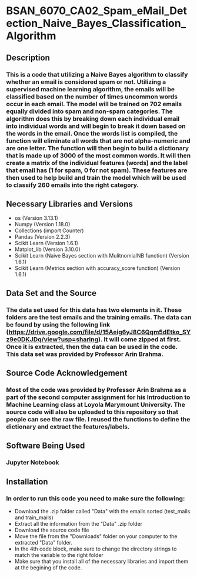 # BSAN_6070_CA02_Spam_eMail_Detection_Naive_Bayes_Classification_Algorithm

## Description

### This is a code that utilizing a Naive Bayes algorithm to classify whether an email is considered spam or not. Utilizing a supervised machine learning algorithm, the emails will be classified based on the number of times uncommon words occur in each email. The model will be trained on 702 emails equally divided into spam and non-spam categories. The algorithm does this by breaking down each individual email into individual words and will begin to break it down based on the words in the email. Once the words list is compiled, the function will eliminate all words that are not alpha-numeric and are one letter. The function will then begin to build a dictionary that is made up of 3000 of the most common words. It will then create a matrix of the individual features (words) and the label that email has (1 for spam, 0 for not spam). These features are then used to help build and train the model which will be used to classify 260 emails into the right category. 

## Necessary Libraries and Versions

* os (Version 3.13.1)
* Numpy (Version 1.18.0)
* Collections (import Counter)
* Pandas (Version 2.2.3)
* Scikit Learn (Version 1.6.1)
* Matplot_lib (Version 3.10.0)
* Scikit Learn (Naive Bayes section with MulitnomialNB function) (Version 1.6.1)
* Scikit Learn (Metrics section with accuracy_score function) (Version 1.6.1)

## Data Set and the Source

### The data set used for this data has two elements in it. These folders are the test emails and the training emails. The data can be found by using the following link (https://drive.google.com/file/d/15Aeig6yJ8C6Qqm5dEtko_SYz9e0DKJDq/view?usp=sharing). It will come zipped at first. Once it is extracted, then the data can be used in the code. This data set was provided by Professor Arin Brahma.

## Source Code Acknowledgement

### Most of the code was provided by Professor Arin Brahma as a part of the second computer assignment for his Introduction to Machine Learning class at Loyola Marymount University. The source code will also be uploaded to this repository so that people can see the raw file. I reused the functions to define the dictionary and extract the features/labels.

## Software Being Used

### Jupyter Notebook


## Installation

### In order to run this code you need to make sure the following:
* Download the .zip folder called "Data" with the emails sorted (test_mails and train_mails)
* Extract all the information from the "Data" .zip folder
* Download the source code file
* Move the file from the "Downloads" folder on your computer to the extracted "Data" folder.
* In the 4th code block, make sure to change the directory strings to match the variable to the right folder
* Make sure that you install all of the necessary libraries and import them at the begining of the code. 
